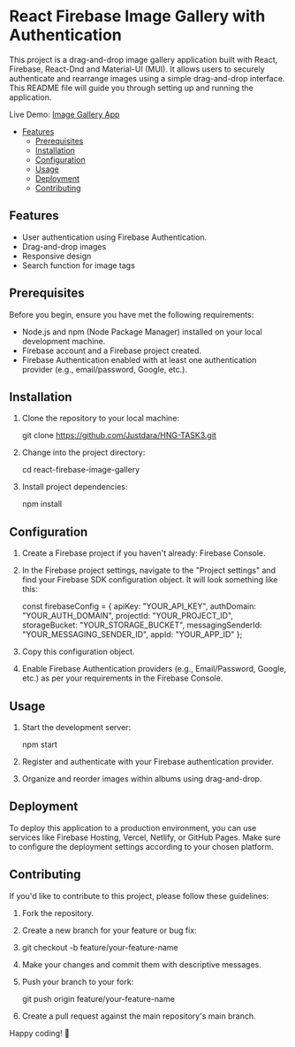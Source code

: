 # React Firebase Image Gallery with Authentication

This project is a drag-and-drop image gallery application built with React, Firebase, React-Dnd and Material-UI (MUI). It allows users to securely authenticate and rearrange images using a simple drag-and-drop interface. This README file will guide you through setting up and running the application.

Live Demo: [Image Gallery App](https://imagegallery-hng.netlify.app/)

- [Features](#features)
  - [Prerequisites](#prerequisites)
  - [Installation](#installation)
  - [Configuration](#configuration)
  - [Usage](#usage)
  - [Deployment](#deployment)
  - [Contributing](#contributing)

## Features

- User authentication using Firebase Authentication.
- Drag-and-drop images
- Responsive design
- Search function for image tags

## Prerequisites

Before you begin, ensure you have met the following requirements:

- Node.js and npm (Node Package Manager) installed on your local development machine.
- Firebase account and a Firebase project created.
- Firebase Authentication enabled with at least one authentication provider (e.g., email/password, Google, etc.).

## Installation

1. Clone the repository to your local machine:

   git clone https://github.com/Justdara/HNG-TASK3.git

2. Change into the project directory:

   cd react-firebase-image-gallery

3. Install project dependencies:

   npm install

## Configuration

1. Create a Firebase project if you haven't already: Firebase Console.

2. In the Firebase project settings, navigate to the "Project settings" and find your Firebase SDK configuration object. It will look something like this:

   const firebaseConfig = {
   apiKey: "YOUR_API_KEY",
   authDomain: "YOUR_AUTH_DOMAIN",
   projectId: "YOUR_PROJECT_ID",
   storageBucket: "YOUR_STORAGE_BUCKET",
   messagingSenderId: "YOUR_MESSAGING_SENDER_ID",
   appId: "YOUR_APP_ID"
   };

3. Copy this configuration object.

4. Enable Firebase Authentication providers (e.g., Email/Password, Google, etc.) as per your requirements in the Firebase Console.

## Usage

1. Start the development server:

   npm start

2. Register and authenticate with your Firebase authentication provider.

3. Organize and reorder images within albums using drag-and-drop.

## Deployment

To deploy this application to a production environment, you can use services like Firebase Hosting, Vercel, Netlify, or GitHub Pages. Make sure to configure the deployment settings according to your chosen platform.

## Contributing

If you'd like to contribute to this project, please follow these guidelines:

1. Fork the repository.

2. Create a new branch for your feature or bug fix:

3. git checkout -b feature/your-feature-name

4. Make your changes and commit them with descriptive messages.

5. Push your branch to your fork:

   git push origin feature/your-feature-name

6. Create a pull request against the main repository's main branch.

Happy coding! 🚀

